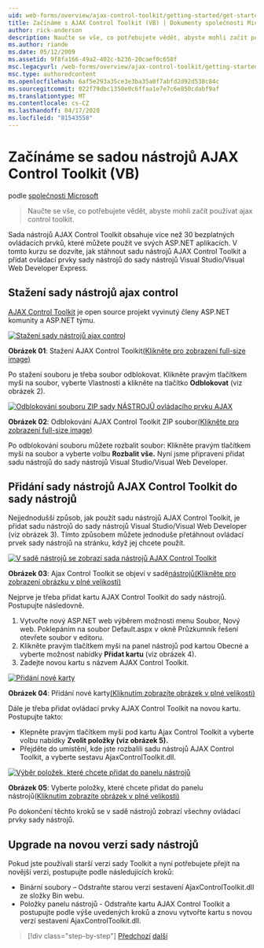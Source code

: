 ```yaml
---
uid: web-forms/overview/ajax-control-toolkit/getting-started/get-started-with-the-ajax-control-toolkit-vb
title: Začínáme s AJAX Control Toolkit (VB) | Dokumenty společnosti Microsoft
author: rick-anderson
description: Naučte se vše, co potřebujete vědět, abyste mohli začít používat ajax control toolkit.
ms.author: riande
ms.date: 05/12/2009
ms.assetid: 9f8fa166-49a2-402c-b236-20caef0c658f
msc.legacyurl: /web-forms/overview/ajax-control-toolkit/getting-started/get-started-with-the-ajax-control-toolkit-vb
msc.type: authoredcontent
ms.openlocfilehash: 6af5e293a35ce3e3ba35a0f7abfd2d92d538c84c
ms.sourcegitcommit: 022f79dbc1350e0c6ffaa1e7e7c6e850cdabf9af
ms.translationtype: MT
ms.contentlocale: cs-CZ
ms.lasthandoff: 04/17/2020
ms.locfileid: "81543558"
---
```

# <a name="get-started-with-the-ajax-control-toolkit-vb"></a>Začínáme se sadou nástrojů AJAX Control Toolkit (VB)

podle [společnosti Microsoft](https://github.com/microsoft)

> Naučte se vše, co potřebujete vědět, abyste mohli začít používat ajax control toolkit.

Sada nástrojů AJAX Control Toolkit obsahuje více než 30 bezplatných ovládacích prvků, které můžete použít ve svých ASP.NET aplikacích. V tomto kurzu se dozvíte, jak stáhnout sadu nástrojů AJAX Control Toolkit a přidat ovládací prvky sady nástrojů do sady nástrojů Visual Studio/Visual Web Developer Express.

## <a name="downloading-the-ajax-control-toolkit"></a>Stažení sady nástrojů ajax control

[AJAX Control Toolkit](http://devexpress.com/act) je open source projekt vyvinutý členy ASP.NET komunity a ASP.NET týmu.

[![Stažení sady nástrojů ajax control](get-started-with-the-ajax-control-toolkit-vb/_static/image1.jpg)](get-started-with-the-ajax-control-toolkit-vb/_static/image1.png)

**Obrázek 01**: Stažení AJAX Control Toolkit[(Klikněte pro zobrazení full-size image)](get-started-with-the-ajax-control-toolkit-vb/_static/image2.png)

Po stažení souboru je třeba soubor odblokovat. Klikněte pravým tlačítkem myši na soubor, vyberte Vlastnosti a klikněte na tlačítko **Odblokovat** (viz obrázek 2).

[![Odblokování souboru ZIP sady NÁSTROJŮ ovládacího prvku AJAX](get-started-with-the-ajax-control-toolkit-vb/_static/image2.jpg)](get-started-with-the-ajax-control-toolkit-vb/_static/image3.png)

**Obrázek 02**: Odblokování AJAX Control Toolkit ZIP soubor[(Klikněte pro zobrazení full-size image)](get-started-with-the-ajax-control-toolkit-vb/_static/image4.png)

Po odblokování souboru můžete rozbalit soubor: Klikněte pravým tlačítkem myši na soubor a vyberte volbu **Rozbalit vše.** Nyní jsme připraveni přidat sadu nástrojů do sady nástrojů Visual Studio/Visual Web Developer.

## <a name="adding-the-ajax-control-toolkit-to-the-toolbox"></a>Přidání sady nástrojů AJAX Control Toolkit do sady nástrojů

Nejjednodušší způsob, jak použít sadu nástrojů AJAX Control Toolkit, je přidat sadu nástrojů do sady nástrojů Visual Studio/Visual Web Developer (viz obrázek 3). Tímto způsobem můžete jednoduše přetáhnout ovládací prvek sady nástrojů na stránku, když jej chcete použít.

[![V sadě nástrojů se zobrazí sada nástrojů AJAX Control Toolkit](get-started-with-the-ajax-control-toolkit-vb/_static/image3.jpg)](get-started-with-the-ajax-control-toolkit-vb/_static/image5.png)

**Obrázek 03**: Ajax Control Toolkit se objeví v sadě[nástrojů(Klikněte pro zobrazení obrázku v plné velikosti)](get-started-with-the-ajax-control-toolkit-vb/_static/image6.png)

Nejprve je třeba přidat kartu AJAX Control Toolkit do sady nástrojů. Postupujte následovně.

1. Vytvořte nový ASP.NET web výběrem možnosti menu Soubor, Nový web. Poklepáním na soubor Default.aspx v okně Průzkumník řešení otevřete soubor v editoru.
2. Klikněte pravým tlačítkem myši na panel nástrojů pod kartou Obecné a vyberte možnost nabídky **Přidat kartu** (viz obrázek 4).
3. Zadejte novou kartu s názvem AJAX Control Toolkit.

[![Přidání nové karty](get-started-with-the-ajax-control-toolkit-vb/_static/image4.jpg)](get-started-with-the-ajax-control-toolkit-vb/_static/image7.png)

**Obrázek 04**: Přidání nové karty[(Kliknutím zobrazíte obrázek v plné velikosti)](get-started-with-the-ajax-control-toolkit-vb/_static/image8.png)

Dále je třeba přidat ovládací prvky AJAX Control Toolkit na novou kartu. Postupujte takto:

- Klepněte pravým tlačítkem myši pod kartu Ajax Control Toolkit a vyberte volbu nabídky **Zvolit položky (viz obrázek 5).**
- Přejděte do umístění, kde jste rozbalili sadu nástrojů AJAX Control Toolkit, a vyberte sestavu AjaxControlToolkit.dll.

[![Výběr položek, které chcete přidat do panelu nástrojů](get-started-with-the-ajax-control-toolkit-vb/_static/image5.jpg)](get-started-with-the-ajax-control-toolkit-vb/_static/image9.png)

**Obrázek 05**: Vyberte položky, které chcete přidat do panelu nástrojů([Kliknutím zobrazíte obrázek v plné velikosti)](get-started-with-the-ajax-control-toolkit-vb/_static/image10.png)

Po dokončení těchto kroků se v sadě nástrojů zobrazí všechny ovládací prvky sady nástrojů.

## <a name="upgrading-to-a-new-version-of-the-toolkit"></a>Upgrade na novou verzi sady nástrojů

Pokud jste používali starší verzi sady Toolkit a nyní potřebujete přejít na novější verzi, postupujte podle následujících kroků:

- Binární soubory – Odstraňte starou verzi sestavení AjaxControlToolkit.dll ze složky Bin webu.
- Položky panelu nástrojů - Odstraňte kartu AJAX Control Toolkit a postupujte podle výše uvedených kroků a znovu vytvořte kartu s novou verzí sestavení AjaxControlToolkit.dll.

> [!div class="step-by-step"]
> [Předchozí](creating-a-custom-ajax-control-toolkit-control-extender-cs.md)
> [další](using-ajax-control-toolkit-controls-and-control-extenders-vb.md)
